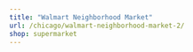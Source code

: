 ```yaml
---
title: "Walmart Neighborhood Market"
url: /chicago/walmart-neighborhood-market-2/
shop: supermarket
---
```

